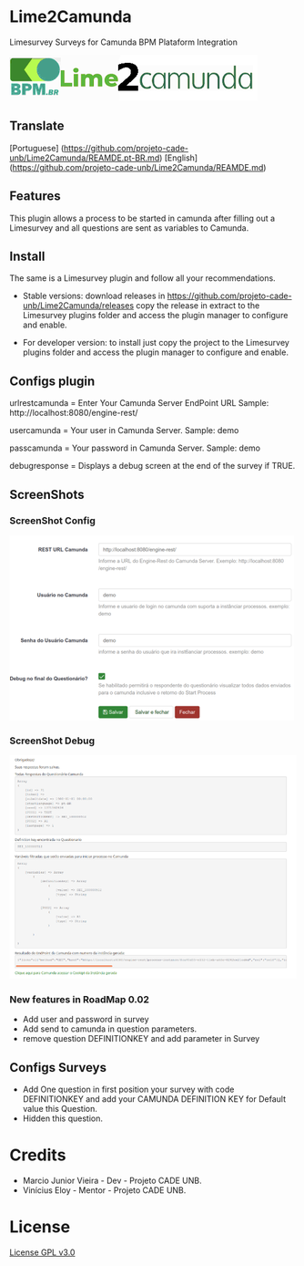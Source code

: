 # Lime2Camunda
Limesurvey Surveys for Camunda BPM Plataform Integration

[<img src="assets/logo.png">](https://github.com/projeto-cade-unb/Lime2Camunda)

## Translate
[Portuguese] (https://github.com/projeto-cade-unb/Lime2Camunda/REAMDE.pt-BR.md)
[English] (https://github.com/projeto-cade-unb/Lime2Camunda/REAMDE.md)

## Features
This plugin allows a process to be started in camunda after filling out a Limesurvey and all questions are sent as variables to Camunda.


## Install
The same is a Limesurvey plugin and follow all your recommendations.

* Stable versions:
 download releases in https://github.com/projeto-cade-unb/Lime2Camunda/releases
  copy the release in extract to the Limesurvey plugins folder and access the plugin manager to configure and enable.

* For developer version:
  to install just copy the project to the Limesurvey plugins folder and access the plugin manager to configure and enable.

## Configs plugin

urlrestcamunda = Enter Your Camunda Server EndPoint URL  Sample: http://localhost:8080/engine-rest/

usercamunda = Your user in Camunda Server. Sample: demo

passcamunda = Your password in Camunda Server. Sample: demo

debugresponse = Displays a debug screen at the end of the survey if TRUE.

## ScreenShots

### ScreenShot Config

[<img src="assets/screenshot-config1.png">]()

### ScreenShot Debug

[<img src="assets/screenshot-debug.png">]()


### New features in RoadMap 0.02
   - Add user and password in survey
   - Add send to camunda in question parameters.
   - remove question DEFINITIONKEY and add parameter in Survey


## Configs Surveys

 * Add One question in first position your survey with code DEFINITIONKEY and add your CAMUNDA DEFINITION KEY for Default value this Question.
 * Hidden this question.

# Credits
 * Marcio Junior Vieira - Dev - Projeto CADE UNB.
 * Vinícius Eloy - Mentor - Projeto CADE UNB.

# License
  [License GPL v3.0](https://github.com/projeto-cade-unb/LICENSE.GPLv3)
